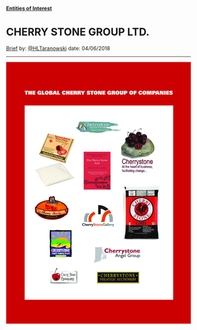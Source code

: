 #### [Entities of Interest](/list.html)
<link rel="stylesheet" type="text/css" href="../../assets/style.css">

# CHERRY STONE GROUP LTD.

[comment]: <> (Add/Remove information below as you want)
[comment]: <> (Markdown cheatsheet: https://github.com/adam-p/markdown-here/wiki/Markdown-Cheatsheet)

[Brief](Brief.md)
by:  [@HLTaranowski](https://twitter.com/HLTaranowski)
date: 04/06/2018

---
[comment]: <> (Add your content here)

![cherrystone2](cherrystone2.jpg)
